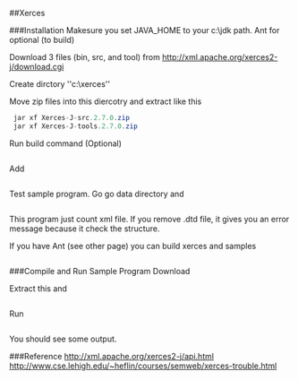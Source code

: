 
##Xerces

###Installation
Makesure you set JAVA_HOME to your c:\jdk path.
Ant for optional (to build)

Download 3 files (bin, src, and tool) from
http://xml.apache.org/xerces2-j/download.cgi

Create dirctory ''c:\xerces''

Move zip files into this diercotry and extract like this
```java
 jar xf Xerces-J-src.2.7.0.zip
 jar xf Xerces-J-tools.2.7.0.zip
 ```
Run build command (Optional)
```java
 ```
Add 
```java
 ```

Test sample program. Go go data directory and
```java
 ```
This program just count xml file. If you remove .dtd file, it gives you an error message because it check the structure.

If you have Ant (see other page) you can build xerces and samples
```java
 ```

###Compile and Run Sample Program
Download


Extract this and
```java
 ```
Run
```java
 ```
You should see some output.

###Reference
http://xml.apache.org/xerces2-j/api.html
http://www.cse.lehigh.edu/~heflin/courses/semweb/xerces-trouble.html



